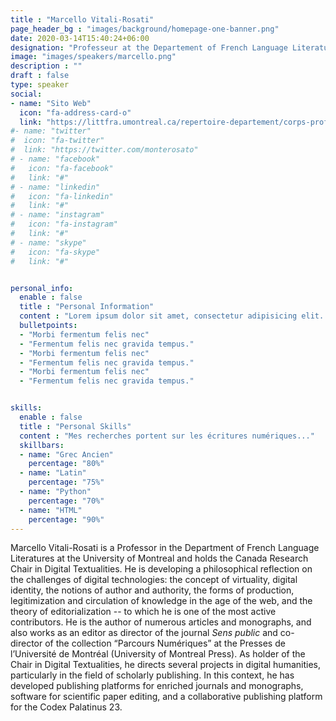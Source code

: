 ```yaml
---
title : "Marcello Vitali-Rosati"
page_header_bg : "images/background/homepage-one-banner.png"
date: 2020-03-14T15:40:24+06:00
designation: "Professeur at the Departement of French Language Literatures (UdeM)"
image: "images/speakers/marcello.png"
description : ""
draft : false
type: speaker
social:
- name: "Sito Web"
  icon: "fa-address-card-o"
  link: "https://littfra.umontreal.ca/repertoire-departement/corps-professoral/professeur/in/in15997/sg/Marcello%20Vitali-Rosati/"
#- name: "twitter"
#  icon: "fa-twitter"
#  link: "https://twitter.com/monterosato"
# - name: "facebook"
#   icon: "fa-facebook"
#   link: "#"
# - name: "linkedin"
#   icon: "fa-linkedin"
#   link: "#"
# - name: "instagram"
#   icon: "fa-instagram"
#   link: "#"
# - name: "skype"
#   icon: "fa-skype"
#   link: "#"


personal_info:
  enable : false
  title : "Personal Information"
  content : "Lorem ipsum dolor sit amet, consectetur adipisicing elit. Excepturi explicabo suscipit deleniti voluptatum quos nostrum iure doloremque cupiditate voluptatem a enim eaque quod perspiciatis repudiandae, mollitia adipisci ea, quidem eveniet consequatur veniam error. Adipisci, suscipit corporis repellat, soluta vitae deserunt."
  bulletpoints:
  - "Morbi fermentum felis nec"
  - "Fermentum felis nec gravida tempus."
  - "Morbi fermentum felis nec"
  - "Fermentum felis nec gravida tempus."
  - "Morbi fermentum felis nec"
  - "Fermentum felis nec gravida tempus."


skills:
  enable : false
  title : "Personal Skills"
  content : "Mes recherches portent sur les écritures numériques..."
  skillbars:
  - name: "Grec Ancien"
    percentage: "80%"
  - name: "Latin"
    percentage: "75%"
  - name: "Python"
    percentage: "70%"
  - name: "HTML"
    percentage: "90%"
---
```

Marcello Vitali-Rosati is a Professor in the Department of French Language Literatures at the University of Montreal and holds the Canada Research Chair in Digital Textualities. He is developing a philosophical reflection on the challenges of digital technologies: the concept of virtuality, digital identity, the notions of author and authority, the forms of production, legitimization and circulation of knowledge in the age of the web, and the theory of editorialization -- to which he is one of the most active contributors. He is the author of numerous articles and monographs, and also works as an editor as director of the journal *Sens public* and co-director of the collection “Parcours Numériques” at the Presses de l’Université de Montréal (University of Montreal Press). As holder of the Chair in Digital Textualities, he directs several projects in digital humanities, particularly in the field of scholarly publishing. In this context, he has developed publishing platforms for enriched journals and monographs, software for scientific paper editing, and a collaborative publishing platform for the Codex Palatinus 23.